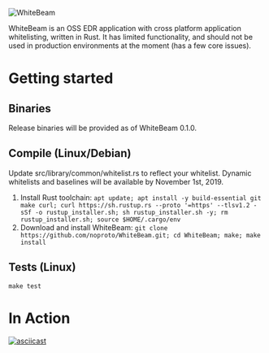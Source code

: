 ![WhiteBeam](https://gist.githubusercontent.com/noproto/ea7d62cd578afdd1bac2e96078c0e6b2/raw/cf895a5fef1f2295671653ece9155f4e1f0478e4/WhiteBeam.svg?sanitize=true)

WhiteBeam is an OSS EDR application with cross platform application whitelisting, written in Rust. It has limited functionality, and should not be used in production environments at the moment (has a few core issues).

# Getting started

## Binaries
Release binaries will be provided as of WhiteBeam 0.1.0.

## Compile (Linux/Debian)
Update src/library/common/whitelist.rs to reflect your whitelist. Dynamic whitelists and baselines will be available by November 1st, 2019.

1. Install Rust toolchain:
`apt update; apt install -y build-essential git make curl; curl https://sh.rustup.rs --proto '=https' --tlsv1.2 -sSf -o rustup_installer.sh; sh rustup_installer.sh -y; rm rustup_installer.sh; source $HOME/.cargo/env`
2. Download and install WhiteBeam:
`git clone https://github.com/noproto/WhiteBeam.git; cd WhiteBeam; make; make install`

## Tests (Linux)
`make test`

# In Action

[![asciicast](https://asciinema.org/a/269329.svg)](https://asciinema.org/a/269329)
